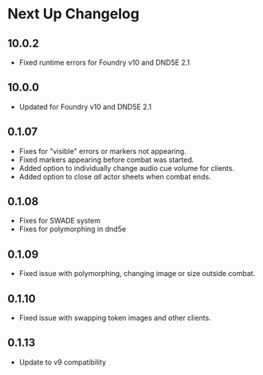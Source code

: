# Next Up Changelog

## 10.0.2

- Fixed runtime errors for Foundry v10 and DND5E 2.1

## 10.0.0

- Updated for Foundry v10 and DND5E 2.1

## 0.1.07

- Fixes for "visible" errors or markers not appearing.
- Fixed markers appearing before combat was started.
- Added option to individually change audio cue volume for clients.
- Added option to close *all* actor sheets when combat ends.

## 0.1.08  

- Fixes for SWADE system
- Fixes for polymorphing in dnd5e

## 0.1.09

- Fixed issue with polymorphing, changing image or size outside combat.

## 0.1.10

- Fixed issue with swapping token images and other clients.

## 0.1.13

- Update to v9 compatibility
